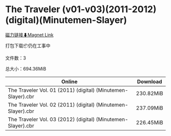 # The Traveler (v01-v03)(2011-2012)(digital)(Minutemen-Slayer)

[磁力链接⬇Magnet Link](magnet:?xt=urn:btih:f091632dc97ce274a8e3700cf3094ed7b48963ad&dn=The%20Traveler%20%28v01-v03%29%282011-2012%29%28digital%29%28Minutemen-Slayer%29)

打包下载📦仍在工事中

文件数：3

总大小：694.36MiB

Online | Download
--- | ---
The Traveler Vol. 01 (2011) (digital) (Minutemen-Slayer).cbr | 230.82MiB
The Traveler Vol. 02 (2011) (digital) (Minutemen-Slayer).cbr | 237.09MiB
The Traveler Vol. 03 (2012) (digital) (Minutemen-Slayer).cbr | 226.45MiB